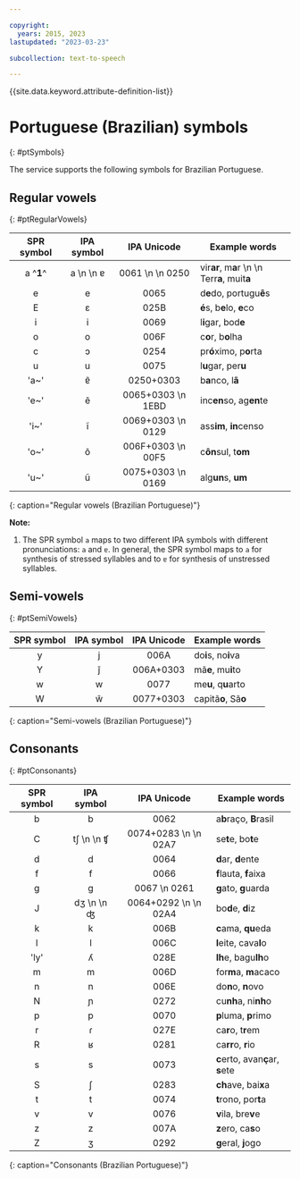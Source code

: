 ```yaml
---

copyright:
  years: 2015, 2023
lastupdated: "2023-03-23"

subcollection: text-to-speech

---
```


{{site.data.keyword.attribute-definition-list}}

# Portuguese (Brazilian) symbols
{: #ptSymbols}

The service supports the following symbols for Brazilian Portuguese.

## Regular vowels
{: #ptRegularVowels}

| SPR symbol | IPA symbol | IPA Unicode | Example words |
|:----------:|:----------:|:-----------:|---------------|
| a ^**1**^ | a  \n   \n &#592; | 0061  \n   \n 0250 | vir**ar**, m**a**r  \n   \n Terr**a**, muit**a** |
| e | e | 0065 | d**e**do, portugu**ê**s |
| E | &#603; | 025B | **é**s, b**e**lo, **e**co |
| i | i | 0069 | l**i**gar, bod**e** |
| o | o | 006F | c**o**r, b**o**lha |
| c | &#596; | 0254 | pr**ó**ximo, p**o**rta |
| u | u | 0075 | l**u**gar, per**u** |
| 'a~' | &#592;&#771; | 0250+0303 | b**a**nco, l**ã** |
| 'e~' | &#101;&#771; | 0065+0303  \n 1EBD | inc**en**so, ag**en**te |
| 'i~' | &#105;&#771; | 0069+0303  \n 0129 | ass**im**, **in**censo |
| 'o~' | &#111;&#771; | 006F+0303  \n 00F5 | c**ôn**sul, t**om** |
| 'u~' | &#117;&#771; | 0075+0303  \n 0169 | alg**un**s, **um** |
{: caption="Regular vowels (Brazilian Portuguese)"}

**Note:**

1.  The SPR symbol `a` maps to two different IPA symbols with different pronunciations: `a` and `ɐ`. In general, the SPR symbol maps to `a` for synthesis of stressed syllables and to `ɐ` for synthesis of unstressed syllables.

## Semi-vowels
{: #ptSemiVowels}

| SPR symbol | IPA symbol | IPA Unicode | Example words |
|:----------:|:----------:|:-----------:|---------------|
| y | j | 006A | do**i**s, no**i**va |
| Y | j&#771; | 006A+0303 | mã**e**, mu**i**to |
| w | w | 0077 | me**u**, q**u**arto |
| W | w&#771; | 0077+0303 | capitã**o**, Sã**o** |
{: caption="Semi-vowels (Brazilian Portuguese)"}

## Consonants
{: #ptConsonants}

| SPR symbol | IPA symbol | IPA Unicode | Example words |
|:----------:|:----------:|:-----------:|---------------|
| b | b | 0062 | a**b**raço, **B**rasil |
| C | &#116;&#643;  \n   \n &#679; | 0074+0283  \n   \n 02A7 | se**t**e, bo**t**e |
| d | d | 0064 | **d**ar, **d**ente |
| f | f | 0066 | **f**lauta, **f**aixa |
| g | g | 0067  \n 0261 | **g**ato, **g**uarda |
| J | &#100;&#658;  \n   \n &#676; | 0064+0292  \n   \n 02A4 | bo**d**e, **d**iz |
| k | k | 006B | **c**ama, **qu**eda |
| l | l | 006C | **l**eite, cava**l**o |
| 'ly' | &#654; | 028E | **lh**e, bagu**lh**o |
| m | m | 006D | for**m**a, **m**acaco |
| n | n | 006E | do**n**o, **n**ovo |
| N | &#626; | 0272 | cu**nh**a, ni**nh**o |
| p | p | 0070 | **p**luma, **p**rimo |
| r | &#638; | 027E | ca**r**o, t**r**em |
| R | &#641; | 0281 | ca**rr**o, **r**io |
| s | s | 0073 | **c**erto, avan**ç**ar, **s**ete |
| S | &#643; | 0283 | **ch**ave, bai**x**a |
| t | t | 0074 | **t**rono, por**t**a |
| v | v | 0076 | **v**ila, bre**v**e |
| z | z | 007A | **z**ero, ca**s**o |
| Z | &#658; | 0292 | **g**eral, **j**ogo |
{: caption="Consonants (Brazilian Portuguese)"}

